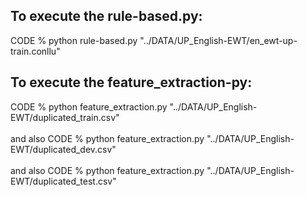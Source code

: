 ## To execute the rule-based.py:

CODE % python rule-based.py "../DATA/UP_English-EWT/en_ewt-up-train.conllu"

## To execute the feature_extraction-py:

CODE % python feature_extraction.py "../DATA/UP_English-EWT/duplicated_train.csv"
  <br /><br />and also
CODE % python feature_extraction.py "../DATA/UP_English-EWT/duplicated_dev.csv"
  <br /><br />and also
CODE % python feature_extraction.py "../DATA/UP_English-EWT/duplicated_test.csv"



